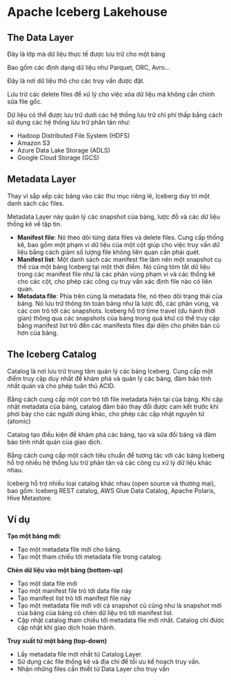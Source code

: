 # Apache Iceberg Lakehouse

## The Data Layer
Đây là lớp mà dữ liệu thực tế được lưu trữ cho một bảng

Bao gồm các định dạng dữ liệu như Parquet, ORC, Avro...

Đây là nơi dữ liệu thô cho các truy vấn được đặt.

Lưu trữ các delete files để xử lý cho việc xóa dữ liệu mà không cần chỉnh sửa file gốc.

Dữ liệu có thể được lưu trữ dưới các hệ thống lưu trữ chi phí thấp bằng cách sử dụng các hệ thống lưu trữ phân tán như:
- Hadoop Distributed File System (HDFS)
- Amazon S3
- Azure Data Lake Storage (ADLS)
- Google Cloud Storage (GCS)

## Metadata Layer
Thay vì sắp xếp các bảng vào các thư mục riêng lẻ, Iceberg duy trì một danh sách các files. 

Metadata Layer này quản lý các snapshot của bảng, lược đồ và các dữ liệu thống kê về tập tin.

- **Manifest file**: Nó theo dõi từng data files và delete files. Cung cấp thống kê, bao gồm một phạm vi dữ liệu của một cột giúp cho việc truy vấn dữ liệu bằng cách giảm số lượng file không liên quan cần phải quét.
- **Manifest list**: Một danh sách các manifest file làm nên một snapshot cụ thể của một bảng Iceberg tại một thời điểm. Nó cũng tóm tắt dữ liệu trong các manifest file như là các phân vùng phạm vi và các thống kê cho các cột, cho phép các công cụ truy vấn xác định file nào có liên quan.
- **Metadata file**: Phía trên cùng là metadata file, nó theo dõi trạng thái của bảng. Nó lưu trữ thông tin toàn bảng như là lược đồ, các phân vùng, và các con trỏ tới các snapshots. Iceberg hỗ trợ time travel (du hành thời gian) thông qua các snapshots của bảng trong quá khứ có thể truy cập bằng manifest list trỏ đến các manifests files đại diện cho phiên bản cũ hơn của bảng.

## The Iceberg Catalog
Catalog là nơi lưu trữ trung tâm quản lý các bảng Iceberg. Cung cấp một điểm truy cập duy nhất để khám phá và quản lý các bảng, đảm bảo tính nhất quán và cho phép tuân thủ ACID.

Bằng cách cung cấp một con trỏ tới file metadata hiện tại của bảng. Khi cập nhật metadata của bảng, catalog đảm bảo thay đổi được cam kết trước khi phơi bày cho các người dùng khác, cho phép các cập nhật nguyên tử (atomic)

Catalog tạo điều kiện để khám phá các bảng, tạo và sửa đổi bảng và đảm bảo tính nhất quán của giao dịch.

Bằng cách cung cấp một cách tiêu chuẩn để tương tác với các bảng Iceberg hỗ trợ nhiều hệ thống lưu trữ phân tán và các công cụ xử lý dữ liệu khác nhau.

Iceberg hỗ trợ nhiều loại catalog khác nhau (open source và thương mại), bao gồm: Iceberg REST catalog, AWS Glue Data Catalog, Apache Polaris, Hive Metastore.

## Ví dụ 
**Tạo một bảng mới**:
- Tạo một metadata file mới cho bảng.
- Tạo một tham chiếu tới metadata file trong catalog.

**Chèn dữ liệu vào một bảng (bottom-up)**
- Tạo một data file mới
- Tạo một manifest file trỏ tới data file này
- Tạo manifest list trỏ tới manifest file này
- Tạo một metadata file mới với cả snapshot cũ cũng như là snapshot mới của bảng của bảng có chèn dữ liệu trỏ tới manifest list.
- Cập nhật catalog tham chiếu tới metadata file mới nhất. Catalog chỉ được cập nhật khi giao dịch hoàn thành.

**Truy xuất từ một bảng (top-down)**
- Lấy metadata file mới nhất từ Catalog Layer.
- Sử dụng các file thống kê và địa chỉ để tối ưu kế hoạch truy vấn.
- Nhận những files cần thiết từ Data Layer cho truy vấn